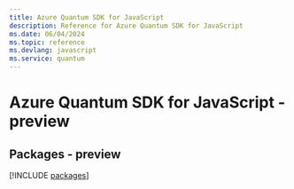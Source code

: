 ```yaml
---
title: Azure Quantum SDK for JavaScript
description: Reference for Azure Quantum SDK for JavaScript
ms.date: 06/04/2024
ms.topic: reference
ms.devlang: javascript
ms.service: quantum
---
```

# Azure Quantum SDK for JavaScript - preview
## Packages - preview
[!INCLUDE [packages](quantum-index.md)]